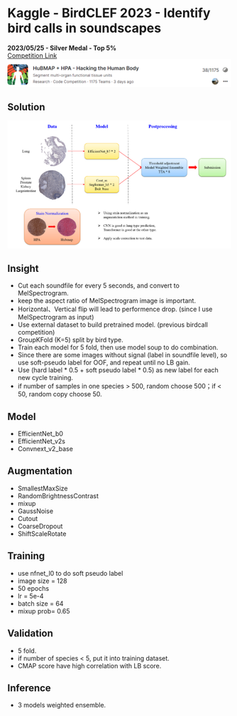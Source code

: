 # Kaggle - BirdCLEF 2023 - Identify bird calls in soundscapes
**2023/05/25 - Silver Medal - Top 5%**  
[Competition Link](https://www.kaggle.com/competitions/birdclef-2023)
![image](https://github.com/RichardLiu083/Kaggle-HuBMAP-HPA-Hacking-the-Human-Body/blob/main/img/Rank.png)

## Solution
![image](https://github.com/RichardLiu083/Kaggle-HuBMAP-HPA-Hacking-the-Human-Body/blob/main/img/Inference%20Pipeline.png)

## Insight
- Cut each soundfile for every 5 seconds, and convert to MelSpectrogram.
- keep the aspect ratio of MelSpectrogram image is important.
- Horizontal、Vertical flip will lead to performence drop. (since I use MelSpectrogram as input)
- Use external dataset to build pretrained model. (previous birdcall competition)
- GroupKFold (K=5) split by bird type.
- Train each model for 5 fold, then use model soup to do combination.
- Since there are some images without signal (label in soundfile level), so use soft-pseudo label for OOF, and repeat until no LB gain.
- Use (hard label * 0.5 + soft pseudo label * 0.5) as new label for each new cycle training.
- if number of samples in one species > 500, random choose 500；if < 50, random copy choose 50.

## Model
- EfficientNet_b0
- EfficientNet_v2s
- Convnext_v2_base

## Augmentation
- SmallestMaxSize
- RandomBrightnessContrast
- mixup
- GaussNoise
- Cutout
- CoarseDropout
- ShiftScaleRotate

## Training
- use nfnet_l0 to do soft pseudo label
- image size = 128
- 50 epochs
- lr = 5e-4
- batch size = 64
- mixup prob= 0.65


## Validation
- 5 fold.
- if number of species < 5, put it into training dataset.
- CMAP score have high correlation with LB score.


## Inference
- 3 models weighted ensemble.
